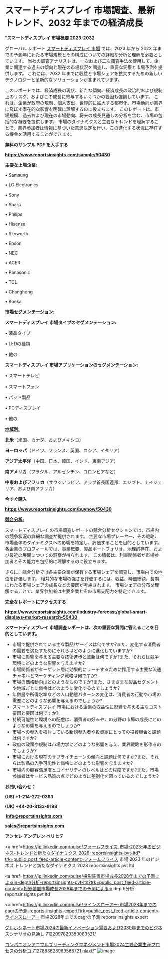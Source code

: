 # スマートディスプレイ 市場調査、最新トレンド、2032 年までの経済成長

"<strong>スマートディスプレイ 市場概要 2023-2032</strong>

グローバル レポート <a href=https://www.reportsinsights.com/sample/50430>スマートディスプレイ 市場</a> では、2023 年から 2023 年までの予測年にわたる市場規模とその構成についての詳細な分析と理解を必要としています。 当社の調査アナリストは、一次および二次調査手法を使用して、企業に関連する過去の傾向と現在の市場状況を調査し、重要な洞察と市場予測を提供します。 これには、2032 年までに収益と市場シェアを拡大​​するための新しいテクノロジーと革新的なソリューションが含まれています。

このレポートでは、経済成長の現状、新たな傾向、経済成長の政治的および規制上のリスク、およびこの成長に寄与するいくつかの要因も強調しています。 これは、企業が政府の規制、個人支出、世界的に拡大する都市化、市場動向が業界に及ぼす潜在的な影響を明確に理解するのに役立ちます。 このレポートは、市場規模、過去および現在の市場動向、将来の成長見通しの分析を含む、市場の包括的な概要を提供します。 市場のダイナミクスと主要なトレンドを理解することで、業界参加者は情報に基づいた意思決定を行い、この進化する状況に存在する機会を活用することができます。

<strong><b>無料のサンプル PDF を入手する</b></strong>

<a href=https://www.reportsinsights.com/sample/50430><strong><u>https://www.reportsinsights.com/sample/50430</u></strong></a>

<strong>主要な上場企業:</strong>

• Samsung

• LG Electronics

• Sony

• Sharp

• Philips

• Hisense

• Skyworth

• Epson

• NEC

• ACER

• Panasonic

• TCL

• Changhong

• Konka

<strong><u>市場セグメンテーション</u></strong><strong><u>:</u></strong>

<strong>スマートディスプレイ 市場タイプのセグメンテーション:</strong>

• 液晶タイプ

• LEDの種類

• 他の

<strong>スマートディスプレイ 市場アプリケーションのセグメンテーション:</strong>

• スマートテレビ

• スマートフォン

• パッド製品

• PCディスプレイ

• 他の

<strong><u>地域別</u></strong><strong><u>:</u></strong>

<strong>北米</strong>（米国、カナダ、およびメキシコ）

<strong>ヨーロッパ</strong>（ドイツ、フランス、英国、ロシア、イタリア）

<strong>アジア太平洋</strong>（中国、日本、韓国、インド、東南アジア）

<strong>南アメリカ</strong>（ブラジル、アルゼンチン、コロンビアなど）

<strong>中東およびアフリカ</strong>（サウジアラビア、アラブ首長国連邦、エジプト、ナイジェリア、および南アフリカ）

<strong>今すぐ購入</strong>

<a href=https://www.reportsinsights.com/buynow/50430><strong><u>https://www.reportsinsights.com/buynow/50430</u></strong></a>

<strong><u>競合分析:</u></strong>

スマートディスプレイ の市場調査レポートの競合分析セクションでは、市場内の競争状況の詳細な調査が提供されます。 主要な市場プレーヤー、その戦略、市場全体のダイナミクスへの影響を特定し、評価することを目的としています。 各企業のプロフィールでは、事業概要、製品ポートフォリオ、地理的存在、および最近の展開についての洞察が得られます。 この情報は、利害関係者が市場参加者とその能力を包括的に理解するのに役立ちます。

さらに、競合分析では各主要企業が保有する市場シェアを調査し、市場内での地位を評価します。 相対的な市場の強さを評価するには、収益、時価総額、長期にわたる市場シェアの成長などの要因が考慮されます。 市場シェアの分布を理解することで、業界参加者は主要企業とその市場支配力を特定できます。

<strong>完全なレポートにアクセスする</strong>

<a href=https://www.reportsinsights.com/industry-forecast/global-smart-displays-market-research-50430><strong><u><b>https://www.reportsinsights.com/industry-forecast/global-smart-displays-market-research-50430</b></u></strong></a>

<strong><b>スマートディスプレイ 市場調査レポートは、次の重要な質問に答えることを目的としています。</b></strong>
<ul>
  <li>市場で提供されている主な製品/サービスは何ですか?また、変化する消費者の需要を満たすためにそれらはどのように進化していますか?</li>
  <li>市場に影響を与える主要な技術進歩と革新は何ですか?また、それらは競争環境にどのような影響を与えますか?</li>
  <li>市場関係者がターゲット層に効果的にリーチするために採用する主要な流通チャネルとマーケティング戦略は何ですか?</li>
  <li>市場の価格動向はどのようなものですか?また、さまざまな製品セグメントや地域ごとに価格はどのように変化するのでしょうか?</li>
  <li>年齢層や所得水準などの人口動態パターンの変化は、消費者の行動や市場の需要にどのような影響を与えるのでしょうか?</li>
  <li>スマートディスプレイ 市場における企業の収益性に影響を与える主なコスト要因と要因は何ですか?</li>
  <li>持続可能性と環境への配慮は、消費者の好みやこの分野の市場の成長にどのような影響を与えるのでしょうか?</li>
  <li>市場への参入を検討している新規参入者や投資家にとっての投資機会と課題は何ですか?</li>
  <li>政府の政策や規制は市場力学にどのような影響を与え、業界戦略を形作るのでしょうか?</li>
  <li>市場における現在のサプライチェーンの傾向と課題は何ですか?また、それらは製品の入手可能性と価格にどのような影響を与えますか?</li>
  <li>市場内の顧客満足度とロイヤリティのレベルはどの程度ですか?また、市場参加者はサービス品質の点でどのように差別化を図っているのでしょうか?</li>
</ul>
<strong>お問い合わせ：</strong>

<strong>(US) +1-214-272-0393</strong>

<strong>(UK) +44-20-8133-9198</strong>

<strong> </strong><a href=info@reportsinsights.com><strong><u>info@reportsinsights.com</u></strong></a>

<a href=sales@reportsinsights.com><strong><u>sales@reportsinsights.com</u></strong></a>

<strong>アンセレ アンデレン ベリヒテ</strong>

<a href=https://jp.linkedin.com/pulse/フォームフライス-市場-2023-年のビジネス-トレンドと新たなダイナミクス-2028-reportsinsights-pvt-ltd?trk=public_post_feed-article-content>フォームフライス 市場 2023 年のビジネス トレンドと新たなダイナミクス 2028 reportsinsights pvt ltd</a>

<a href=https://jp.linkedin.com/pulse/投影装置市場成長2028年までの予測によるin-depth分析-reportsinsights-pvt-ltd?trk=public_post_feed-article-content>投影装置市場成長2028年までの予測によるin depth分析 reportsinsights pvt ltd</a>

<a href=https://jp.linkedin.com/pulse/ラインスローアー-市場2028年までのcagrの予測-reports-insights-expert?trk=public_post_feed-article-content>ラインスローアー 市場2028年までのcagrの予測 reports insights expert</a>

<a href=https://www.linkedin.com/pulse/グルホシネート市場2024の最新イノベーション需要および2030年までのビジネスシナリオの見通し-7122097829359083521/>グルホシネート市場2024の最新イノベーション需要および2030年までのビジネスシナリオの見通し 7122097829359083521/</a>

<a href=https://www.linkedin.com/pulse/コンパニオンアニマルブリーディングマネジメント市場2024主要企業生産プロセスの分析コ-7127883623969566721-nlaxf/>コンパニオンアニマルブリーディングマネジメント市場2024主要企業生産プロセスの分析コ 7127883623969566721 nlaxf/</a>"
![image](https://github.com/gayatrid12/RIMarket/assets/158473851/c73a91f3-dce8-4360-9222-2b9002e044a8)
